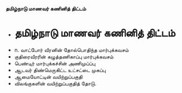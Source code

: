 **தமிழ்நாடு மாணவர் கணினித் திட்டம்**
- # தமிழ்நாடு மாணவர் கணினித் திட்டம்
- n. வாட்போர் வீரனின் தோல்பொதிந்த மார்புக்கவசம்
- குதிரைவீரரின் கழுத்தணிகாப்பு மார்புக்கவசம்
- பெண்டிர் மார்புக்கச்சின் அணிமுப்ப்பு
- ஆடவர் திண்மெருகிட்ட உட்சட்டை முகப்பு
- ஆமையோட்டின் வயிற்றுப்பகுதி
- விலங்குகளின் வயிற்றுப்பகுதித் தோடு.

